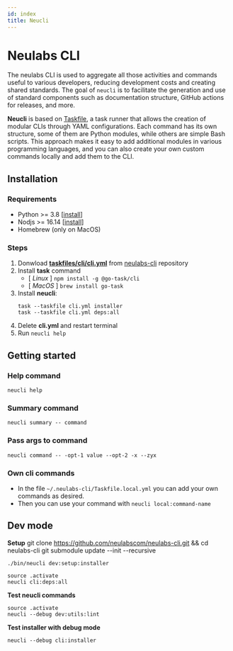 ```yaml
---
id: index
title: Neucli
---
```


# Neulabs CLI

The neulabs CLI is used to aggregate all those activities and commands useful to various developers, reducing development costs and creating shared standards.
The goal of `neucli` is to facilitate the generation and use of standard components such as documentation structure, GitHub actions for releases, and more.

**Neucli** is based on [Taskfile](https://taskfile.dev/), a task runner that allows the creation of modular CLIs through YAML configurations. Each command has its own structure, some of them are Python modules, while others are simple Bash scripts. This approach makes it easy to add additional modules in various programming languages, and you can also create your own custom commands locally and add them to the CLI.

## Installation

### Requirements
- Python >= 3.8 \[[install](https://www.python.org/downloads/)\]
- Nodjs >= 16.14 \[[install](https://github.com/nvm-sh/nvm)\]
- Homebrew (only on MacOS)

### Steps

1. Donwload **[taskfiles/cli/cli.yml](https://github.com/neulabscom/neulabs-cli/raw/main/taskfiles/cli/cli.yml)** from [neulabs-cli](https://github.com/neulabscom/neulabs-cli) repository
2. Install **task** command
   - [ *Linux* ] `npm install -g @go-task/cli`
   - [ *MacOS* ] `brew install go-task`
3. Install **neucli**:
    ```
    task --taskfile cli.yml installer
    task --taskfile cli.yml deps:all
    ```
4. Delete **cli.yml** and restart terminal
5. Run `neucli help`

## Getting started

### Help command

```
neucli help
```

### Summary command

```
neucli summary -- command
```

### Pass args to command

```
neucli command -- -opt-1 value --opt-2 -x --zyx
```

### Own cli commands

- In the file `~/.neulabs-cli/Taskfile.local.yml` you can add your own commands as desired.
- Then you can use your command with `neucli local:command-name`

## Dev mode

**Setup**
    git clone https://github.com/neulabscom/neulabs-cli.git && cd neulabs-cli
    git submodule update --init --recursive

    ./bin/neucli dev:setup:installer

    source .activate
    neucli cli:deps:all

**Test neucli commands**

    source .activate
    neucli --debug dev:utils:lint

**Test installer with debug mode**

    neucli --debug cli:installer
